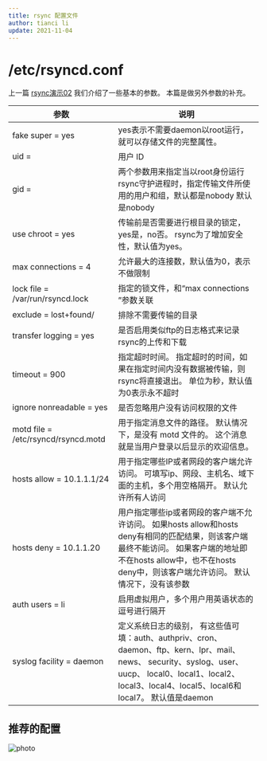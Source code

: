 ```yaml
---
title: rsync 配置文件
author: tianci li
update: 2021-11-04
---
```


# /etc/rsyncd.conf

上一篇 [rsync演示02](03_rsync_demo02.zh.md) 我们介绍了一些基本的参数。 本篇是做另外参数的补充。

| 参数                                  | 说明                                                                                                                                                                 |
| ----------------------------------- | ------------------------------------------------------------------------------------------------------------------------------------------------------------------ |
| fake super  = yes                   | yes表示不需要daemon以root运行，就可以存储文件的完整属性。                                                                                                                                |
| uid =                               | 用户 ID                                                                                                                                                              |
| gid =                               | 两个参数用来指定当以root身份运行rsync守护进程时，指定传输文件所使用的用户和组，默认都是nobody 默认是nobody                                                                                                   |
| use chroot  =  yes                  | 传输前是否需要进行根目录的锁定，yes是，no否。 rsync为了增加安全性，默认值为yes。                                                                                                                    |
| max  connections  =  4              | 允许最大的连接数，默认值为0，表示不做限制                                                                                                                                              |
| lock file = /var/run/rsyncd.lock    | 指定的锁文件，和“max  connections ”参数关联                                                                                                                                    |
| exclude  =  lost+found/             | 排除不需要传输的目录                                                                                                                                                         |
| transfer logging  =  yes            | 是否启用类似ftp的日志格式来记录rsync的上传和下载                                                                                                                                       |
| timeout =  900                      | 指定超时时间。 指定超时的时间，如果在指定时间内没有数据被传输，则rsync将直接退出。 单位为秒，默认值为0表示永不超时                                                                                                      |
| ignore nonreadable = yes            | 是否忽略用户没有访问权限的文件                                                                                                                                                    |
| motd file = /etc/rsyncd/rsyncd.motd | 用于指定消息文件的路径。 默认情况下，是没有 motd 文件的。 这个消息就是当用户登录以后显示的欢迎信息。                                                                                                             |
| hosts allow = 10.1.1.1/24           | 用于指定哪些IP或者网段的客户端允许访问。 可填写ip、网段、主机名、域下面的主机，多个用空格隔开。 默认允许所有人访问                                                                                                       |
| hosts deny =  10.1.1.20             | 用户指定哪些ip或者网段的客户端不允许访问。 如果hosts allow和hosts deny有相同的匹配结果，则该客户端最终不能访问。 如果客户端的地址即不在hosts allow中，也不在hosts deny中，则该客户端允许访问。 默认情况下，没有该参数                                 |
| auth  users = li                    | 启用虚拟用户，多个用户用英语状态的逗号进行隔开                                                                                                                                            |
| syslog facility  = daemon           | 定义系统日志的级别， 有这些值可填：auth、authpriv、cron、daemon、ftp、kern、lpr、mail、news、 security、syslog、user、uucp、 local0、local1、local2、local3、local4、local5、local6和local7。 默认值是daemon |

## 推荐的配置

![ photo ](images/rsync_config.jpg)
